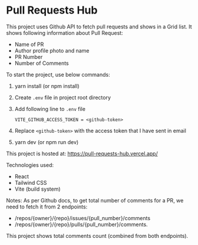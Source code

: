 # Pull Requests Hub

This project uses Github API to fetch pull requests and shows in a Grid list. It shows following information about Pull Request:

- Name of PR
- Author profile photo and name
- PR Number
- Number of Comments

To start the project, use below commands:

1. yarn install (or npm install)
2. Create `.env` file in project root directory
3. Add following line to `.env` file

   ```
   VITE_GITHUB_ACCESS_TOKEN = <github-token>
   ```

4. Replace `<github-token>` with the access token that I have sent in email
5. yarn dev (or npm run dev)

This project is hosted at:
https://pull-requests-hub.vercel.app/

Technologies used:

- React
- Tailwind CSS
- Vite (build system)

Notes:
As per Github docs, to get total number of comments for a PR, we need to fetch it from 2 endpoints:

- /repos/{owner}/{repo}/issues/{pull_number}/comments
- /repos/{owner}/{repo}/pulls/{pull_number}/comments.

This project shows total comments count (combined from both endpoints).
